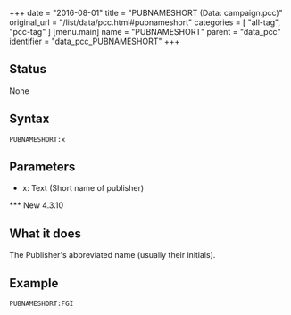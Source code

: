 +++
date = "2016-08-01"
title = "PUBNAMESHORT (Data: campaign.pcc)"
original_url = "/list/data/pcc.html#pubnameshort"
categories = [ "all-tag", "pcc-tag" ]
[menu.main]
    name = "PUBNAMESHORT"
    parent = "data_pcc"
    identifier = "data_pcc_PUBNAMESHORT"
+++

## Status

None

## Syntax

`PUBNAMESHORT:x`

## Parameters

-   x: Text (Short name of publisher)



<span id="pubnameshort"></span> \*\*\* New 4.3.10

What it does
------------

The Publisher's abbreviated name (usually their initials).

Example
-------

`PUBNAMESHORT:FGI`

